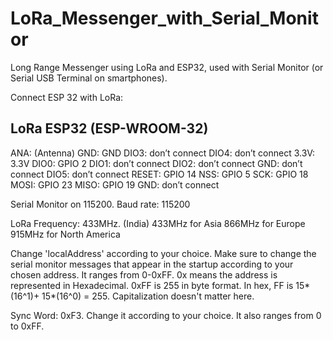 # LoRa_Messenger_with_Serial_Monitor
Long Range Messenger using LoRa and ESP32, used with Serial Monitor (or Serial USB Terminal on smartphones).

Connect ESP 32 with LoRa:

LoRa    ESP32 (ESP-WROOM-32)
----------------------------
ANA:    (Antenna)
GND:    GND
DIO3:    don’t connect
DIO4:   don’t connect
3.3V:   3.3V
DIO0:   GPIO 2
DIO1:   don’t connect
DIO2:   don’t connect
GND:    don’t connect
DIO5:   don’t connect
RESET:  GPIO 14
NSS:    GPIO 5
SCK:    GPIO 18
MOSI:    GPIO 23
MISO:   GPIO 19
GND:    don’t connect

Serial Monitor on 115200.
Baud rate: 115200

LoRa Frequency: 433MHz. (India)
433MHz for Asia
866MHz for Europe
915MHz for North America

Change 'localAddress' according to your choice. Make sure to change the serial monitor messages that appear in the startup according to your chosen address.
It ranges from 0-0xFF. 0x means the address is represented in Hexadecimal. 0xFF is 255 in byte format. In hex, FF is  15*(16^1)+ 15*(16^0) = 255.
Capitalization doesn't matter here.

Sync Word: 0xF3. Change it according to your choice. It also ranges from 0 to 0xFF.
